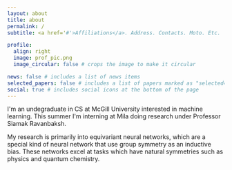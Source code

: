 ```yaml
---
layout: about
title: about
permalink: /
subtitle: <a href='#'>Affiliations</a>. Address. Contacts. Moto. Etc.

profile:
  align: right
  image: prof_pic.png
  image_circular: false # crops the image to make it circular

news: false # includes a list of news items
selected_papers: false # includes a list of papers marked as "selected={true}"
social: true # includes social icons at the bottom of the page
---
```


I'm an undegraduate in CS at McGill University interested in machine learning. This summer I'm interning at Mila doing research under Professor Siamak Ravanbaksh.

My research is primarily into equivariant neural networks, which are a special kind of neural network that use group symmetry as an inductive bias. These networks excel at tasks which have natural symmetries such as physics and quantum chemistry. 
